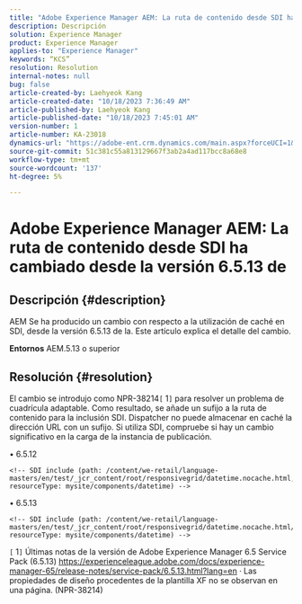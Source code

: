 ```yaml
---
title: "Adobe Experience Manager AEM: La ruta de contenido desde SDI ha cambiado desde la versión 6.5.13 de"
description: Descripción
solution: Experience Manager
product: Experience Manager
applies-to: "Experience Manager"
keywords: “KCS”
resolution: Resolution
internal-notes: null
bug: false
article-created-by: Laehyeok Kang
article-created-date: "10/18/2023 7:36:49 AM"
article-published-by: Laehyeok Kang
article-published-date: "10/18/2023 7:45:01 AM"
version-number: 1
article-number: KA-23018
dynamics-url: "https://adobe-ent.crm.dynamics.com/main.aspx?forceUCI=1&pagetype=entityrecord&etn=knowledgearticle&id=26633116-896d-ee11-8df0-6045bd0065b6"
source-git-commit: 51c381c55a813129667f3ab2a4ad117bcc8a68e8
workflow-type: tm+mt
source-wordcount: '137'
ht-degree: 5%

---
```


# Adobe Experience Manager AEM: La ruta de contenido desde SDI ha cambiado desde la versión 6.5.13 de

## Descripción {#description}


AEM Se ha producido un cambio con respecto a la utilización de caché en SDI, desde la versión 6.5.13 de la. Este artículo explica el detalle del cambio.

<b>Entornos</b>
AEM.5.13 o superior


## Resolución {#resolution}


El cambio se introdujo como NPR-38214`[` 1`]`  para resolver un problema de cuadrícula adaptable. Como resultado, se añade un sufijo a la ruta de contenido para la inclusión SDI. Dispatcher no puede almacenar en caché la dirección URL con un sufijo. Si utiliza SDI, compruebe si hay un cambio significativo en la carga de la instancia de publicación.

• 6.5.12




```
<!-- SDI include (path: /content/we-retail/language-masters/en/test/_jcr_content/root/responsivegrid/datetime.nocache.html, resourceType: mysite/components/datetime) -->
```




• 6.5.13




```
<!-- SDI include (path: /content/we-retail/language-masters/en/test/_jcr_content/root/responsivegrid/datetime.nocache.html/mysite/components/datetime, resourceType: mysite/components/datetime) -->
```




`[` 1`]` Últimas notas de la versión de Adobe Experience Manager 6.5 Service Pack (6.5.13) https://experienceleague.adobe.com/docs/experience-manager-65/release-notes/service-pack/6.5.13.html?lang=en · Las propiedades de diseño procedentes de la plantilla XF no se observan en una página. (NPR-38214)
